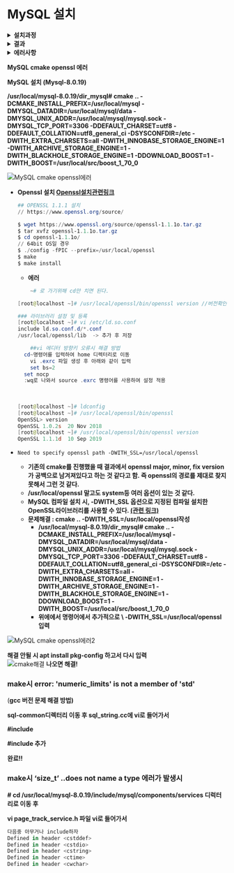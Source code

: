 # MySQL 설치

<details>
    <summary><b>설치과정</b></summary>
    <div markdown="1">  
    
   - **참고 사이트 (URL)**    
   https://vanillacreamdonut.tistory.com/208
   
**필수 패키지 설치**
    
  ```powershell
  & sudo su
  /usr/local# apt-get update
  /usr/local# apt-get install cmake
  /usr/local# apt-get install libssl-dev
  /usr/local# apt-get install libboost-all-dev
  /usr/local# apt-get install libncurses5-dev libncursesw5-dev
  /usr/local# apt-get install make
  /usr/local# apt-get install gcc
  /usr/local# apt-get install g++
  /usr/local# apt-get install perl
  ```
      
      
**소스설치 파일 다운로드 및 압축해제**

  ```powershell
  /usr/local# wget https://dev.mysql.com/get/Downloads/MySQL-8.0/mysql-8.0.19.tar.gz
  /usr/local# tar xvfz mysql-8.0.19.tar.gz
  ```
    
**MySQLl 설치 (Mysql-8.0.19)**
    
  ```powershell
  /usr/local# cd mysql-8.0.19
  /usr/local/mysql-8.0.19# mkdir dir_mysql
  /usr/local/mysql-8.0.19# cd ..
  /usr/local# cd src
  /usr/local/src# sudo wget https://boostorg.jfrog.io/artifactory/main/release/1.70.0/source/boost_1_70_0.tar.gz
  /usr/local/src# sudo tar xvfz boost_1_70_0.tar.gz
  /usr/local/src# cd ..
  /usr/local# cd /usr/local/mysql-8.0.19/dir_mysql
  /usr/local/mysql-8.0.19/dir_mysql# cmake \.. \-DCMAKE_INSTALL_PREFIX=/usr/local/mysql \-DMYSQL_DATADIR=/usr/local/mysql/data \-DMYSQL_UNIX_ADDR=/usr/local/mysql/mysql.sock \-DMYSQL_TCP_PORT=3306 \-DDEFAULT_CHARSET=utf8 \-DDEFAULT_COLLATION=utf8_general_ci \-DSYSCONFDIR=/etc \-DWITH_EXTRA_CHARSETS=all \-DWITH_INNOBASE_STORAGE_ENGINE=1 \-DWITH_ARCHIVE_STORAGE_ENGINE=1 \-DWITH_BLACKHOLE_STORAGE_ENGINE=1 \-DDOWNLOAD_BOOST=1 \-DWITH_BOOST=/usr/local/src/boost_1_70_0 \-DWITH_SSL=/usr/local/openssl
  **// cmake 오류 시 에러사항 항목 보기**
  /usr/local/mysql-8.0.19/dir_mysql# make
  **// make 오류 시 에러사항 항목 보기**
  /usr/local/mysql-8.0.19/dir_mysql# make install
  ```
    
**MySQL DB초기화**
    
  1. **MySQL그룹 및 유저 생성** 

      ```powershell
      /usr/local/mysql-8.0.19/dir_mysql# groupadd mysql
      /usr/local/mysql-8.0.19/dir_mysql# useradd -r -g mysql -s /bin/false mysql
      ```

  2. **디렉토리 생성** 

      ```powershell
      /usr/local# cd mysql
      /usr/local/mysql# mkdir mysql-files (이름 아무거나 상관없음)
      ```

  3. **권한 주기**

      ```powershell
      /usr/local/mysql# chown -R mysql:mysql /usr/local/mysql
      /usr/local/mysql# chown mysql:mysql mysql-files
      /usr/local/mysql# chmod 750 mysql-files
      ```

  4. **기본 DB 생성**
      ```powershell
      /usr/local/mysql# bin/mysqld --initialize --user=mysql \
      --basedir=/usr/local/mysql \
      --datadir=/usr/local/mysql/data
      ```
      
**MySQL 서버 실행 및 비밀번호 재설정**

  1. **MySQL 서버 실행**

      ```powershell
      /usr/local/mysql# bin/mysqld_safe --user=mysql &
      #bin/mysql -u root -p
      #Enter password: 비밀번호 입력
      다른터미널 창에서
      $ ps -ef | grep mysqld
      -->실행되고 있는 것이 보임
      ```

  2. **비밀번호 재설정 및 서버 종료** 

      ```powershell
      mysql> ALTER USER 'root'@'localhost' IDENTIFIED BY 'root-password';
      -->여기에는 각자의 자기 비밀번호 넣으면 됨 ''따옴표를 잊지말자!
      mysql> exit
      /usr/local/mysql# bin/mysqladmin -u root -p shutdown
      ```
    

**명령어로 MySQL Server 시작하고 종료하는 방법**  

  ```powershell  
  $ service mysql start
  $ service mysql stop
  $ service mysql restart //서버를 중지했다가 다시 시작
  $ service mysql status //서버 상태 확인. 나가려면 q  
  
  // 명령어 위치 : /usr/local/mysql  
  ```
</details>

<details>
    <summary><b>결과</b></summary>
    <div markdown="1">  
    
![MySQL 실행결과](https://user-images.githubusercontent.com/106207558/209914219-225c57e2-0897-43b9-bc2a-6f8855f92163.png)
</details>

<details>
    <summary><b>에러사항</b></summary>
    <div markdown="1">  
  
  - **참고 사이트 (URL)**    
   https://www.notion.so/mysql-cmake-openssl-1-0a2018f48e414ec89cbed628e27d780d
</details>

**MySQL cmake openssl 에러** 

**MySQL 설치 (Mysql-8.0.19)**

**/usr/local/mysql-8.0.19/dir_mysql# cmake \.. \-DCMAKE_INSTALL_PREFIX=/usr/local/mysql \-DMYSQL_DATADIR=/usr/local/mysql/data \-DMYSQL_UNIX_ADDR=/usr/local/mysql/mysql.sock \-DMYSQL_TCP_PORT=3306 \-DDEFAULT_CHARSET=utf8 \-DDEFAULT_COLLATION=utf8_general_ci \-DSYSCONFDIR=/etc \-DWITH_EXTRA_CHARSETS=all \-DWITH_INNOBASE_STORAGE_ENGINE=1 \-DWITH_ARCHIVE_STORAGE_ENGINE=1 \-DWITH_BLACKHOLE_STORAGE_ENGINE=1 \-DDOWNLOAD_BOOST=1 \-DWITH_BOOST=/usr/local/src/boost_1_70_0**

![MySQL cmake openssl에러](https://user-images.githubusercontent.com/106207558/209915934-5fe1c701-8007-4233-b4cb-f700376f22ef.png)

- **Openssl 설치 [Openssl설치관련링크](https://susoterran.github.io/websrv/openssl_install/)**
    
    ```powershell
    ## OPENSSL 1.1.1 설치
    // https://www.openssl.org/source/
    
    $ wget https://www.openssl.org/source/openssl-1.1.1o.tar.gz
    $ tar xvfz openssl-1.1.1o.tar.gz
    $ cd openssl-1.1.1o/
    // 64bit OS일 경우 
    $ ./config -fPIC --prefix=/usr/local/openssl
    $ make
    $ make install
    ```
    
    - **에러**
    
    ```powershell
    	~# 로 가기위해 cd만 치면 된다. 
    
    [root@localhost ~]# /usr/local/openssl/bin/openssl version //버전확인
    
    ### 라이브러리 설정 및 등록
    [root@localhost ~]# vi /etc/ld.so.conf
    include ld.so.conf.d/*.conf
    /usr/local/openssl/lib  -> 추가 후 저장
    
    	##vi 에디터 방향키 오류시 해결 방법
      cd~명령어를 입력하여 home 디렉터리로 이동
    	vi .exrc 파일 생성 후 아래와 같이 입력
    	set bs=2
      set nocp 
      :wq로 나와서 source .exrc 명령어를 사용하여 설정 적용
      
     
    	
    [root@localhost ~]# ldconfig 
    [root@localhost ~]# /usr/local/openssl/bin/openssl 
    OpenSSL> version
    OpenSSL 1.0.2s  20 Nov 2018
    [root@localhost ~]# /usr/local/openssl/bin/openssl version
    OpenSSL 1.1.1d  10 Sep 2019
    ```
    
- `Need to specify openssl path -DWITH_SSL=/usr/local/openssl`
    - **기존의 cmake를 진행했을 때 결과에서 openssl major, minor, fix version가 공백으로 남겨져있다고 하는 것 같다고 함. 즉 openssl의 경로를 제대로 찾지 못해서 그런 것 같다.**
    - **/usr/local/openssl 말고도 system등 여러 옵션이 있는 것 같다.**
    - **MySQL 컴파일 설치 시, -DWITH_SSL 옵션으로 지정된 컴파일 설치한 OpenSSL라이브러리를 사용할 수 있다. [(관련 링크)](https://susoterran.github.io/mysql/mysql_ssl/)**
    - **문제해결 : cmake .. -DWITH_SSL=/usr/local/openssl작성**
        - **/usr/local/mysql-8.0.19/dir_mysql# cmake \.. \-DCMAKE_INSTALL_PREFIX=/usr/local/mysql \-DMYSQL_DATADIR=/usr/local/mysql/data \-DMYSQL_UNIX_ADDR=/usr/local/mysql/mysql.sock \-DMYSQL_TCP_PORT=3306 \-DDEFAULT_CHARSET=utf8 \-DDEFAULT_COLLATION=utf8_general_ci \-DSYSCONFDIR=/etc \-DWITH_EXTRA_CHARSETS=all \-DWITH_INNOBASE_STORAGE_ENGINE=1 \-DWITH_ARCHIVE_STORAGE_ENGINE=1 \-DWITH_BLACKHOLE_STORAGE_ENGINE=1 \-DDOWNLOAD_BOOST=1 \-DWITH_BOOST=/usr/local/src/boost_1_70_0**
        - **위에에서 명령어에서 추가적으로 \ -DWITH_SSL=/usr/local/openssl 입력**
        
![MySQL cmake openssl에러2](https://user-images.githubusercontent.com/106207558/209916251-b80ac812-df86-46f5-bb25-ddd5ced86b20.png)  

**해결 안될 시 apt install pkg-config 하고서 다시 입력**  
![cmake해결](https://user-images.githubusercontent.com/106207558/209916261-fb97a49c-9649-46aa-ba89-ed261c9cf9df.png)
**나오면 해결!**

### make시 **error: 'numeric_limits' is not a member of 'std'**

(**gcc 버전 문제  해결 방법)**

**sql-common디렉터리 이동 후 sql_string.cc에 vi로 들어가서** 

**#include <limits>** 

**#include<stdexcept> 추가**

**완료!!**

### **make시 ‘size_t’ ..does not name a type 에러가 발생시**

**# cd /usr/local/mysql-8.0.19/include/mysql/components/services 디럭터리로 이동 후** 

**vi page_track_service.h 파일 vi로 들어가서**

  ```powershell
  다음중 아무거나 include하자
  Defined in header <cstddef>
  Defined in header <cstdio>
  Defined in header <cstring>
  Defined in header <ctime>
  Defined in header <cwchar>
  ```